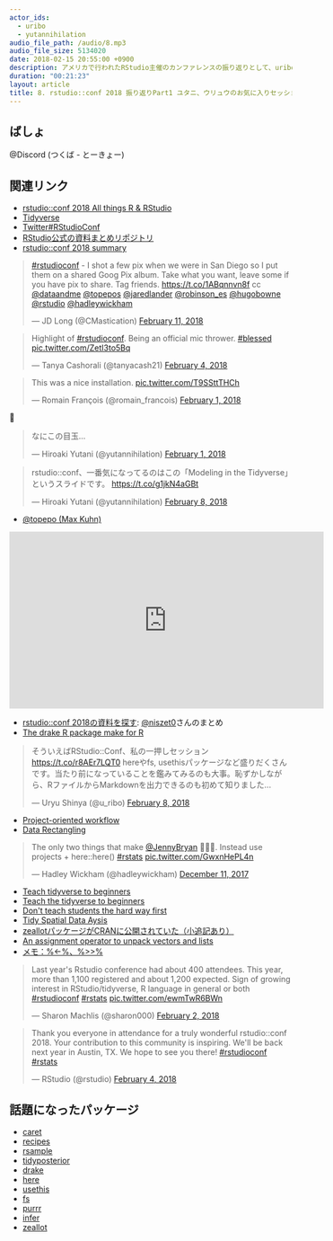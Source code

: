 ```yaml
---
actor_ids:
  - uribo
  - yutannihilation
audio_file_path: /audio/8.mp3
audio_file_size: 5134020
date: 2018-02-15 20:55:00 +0900
description: アメリカで行われたRStudio主催のカンファレンスの振り返りとして、uriboとyutannihilationが情報交換を行いました。
duration: "00:21:23"
layout: article
title: 8. rstudio::conf 2018 振り返りPart1 ユタニ、ウリュウのお気に入りセッション
---
```


## ばしょ

@Discord (つくば - とーきょー)

## 関連リンク

- [rstudio::conf 2018 All things R & RStudio](https://www.rstudio.com/conference/)
- [Tidyverse](https://www.tidyverse.org)
- [Twitter#RStudioConf](https://twitter.com/hashtag/RStudioConf?src=hash)
- [RStudio公式の資料まとめリポジトリ](https://github.com/rstudio/rstudio-conf/tree/master/2018)
- [rstudio::conf 2018 summary](https://paulvanderlaken.com/2018/02/08/rstudioconf-2018-summary/)

<blockquote class="twitter-tweet" data-lang="en"><p lang="en" dir="ltr"><a href="https://twitter.com/hashtag/rstudioconf?src=hash&amp;ref_src=twsrc%5Etfw">#rstudioconf</a> - I shot a few pix when we were in San Diego so I put them on a shared Goog Pix album. Take what you want, leave some if you have pix to share. Tag friends. <a href="https://t.co/1ABqnnvn8f">https://t.co/1ABqnnvn8f</a> cc <a href="https://twitter.com/dataandme?ref_src=twsrc%5Etfw">@dataandme</a> <a href="https://twitter.com/topepos?ref_src=twsrc%5Etfw">@topepos</a> <a href="https://twitter.com/jaredlander?ref_src=twsrc%5Etfw">@jaredlander</a> <a href="https://twitter.com/robinson_es?ref_src=twsrc%5Etfw">@robinson_es</a> <a href="https://twitter.com/hugobowne?ref_src=twsrc%5Etfw">@hugobowne</a> <a href="https://twitter.com/rstudio?ref_src=twsrc%5Etfw">@rstudio</a> <a href="https://twitter.com/hadleywickham?ref_src=twsrc%5Etfw">@hadleywickham</a></p>&mdash; JD Long (@CMastication) <a href="https://twitter.com/CMastication/status/962799853372833796?ref_src=twsrc%5Etfw">February 11, 2018</a></blockquote> <script async src="https://platform.twitter.com/widgets.js" charset="utf-8"></script>


<blockquote class="twitter-tweet" data-lang="en"><p lang="en" dir="ltr">Highlight of <a href="https://twitter.com/hashtag/rstudioconf?src=hash&amp;ref_src=twsrc%5Etfw">#rstudioconf</a>. Being an official mic thrower. <a href="https://twitter.com/hashtag/blessed?src=hash&amp;ref_src=twsrc%5Etfw">#blessed</a> <a href="https://t.co/ZetI3to5Bq">pic.twitter.com/ZetI3to5Bq</a></p>&mdash; Tanya Cashorali (@tanyacash21) <a href="https://twitter.com/tanyacash21/status/959980622474240005?ref_src=twsrc%5Etfw">February 4, 2018</a></blockquote> <script async src="https://platform.twitter.com/widgets.js" charset="utf-8"></script>

<blockquote class="twitter-tweet" data-lang="en"><p lang="en" dir="ltr">This was a nice installation. <a href="https://t.co/T9SSttTHCh">pic.twitter.com/T9SSttTHCh</a></p>&mdash; Romain François (@romain_francois) <a href="https://twitter.com/romain_francois/status/959179646154625024?ref_src=twsrc%5Etfw">February 1, 2018</a></blockquote> <script async src="https://platform.twitter.com/widgets.js" charset="utf-8"></script>

👀

<blockquote class="twitter-tweet" data-lang="en"><p lang="ja" dir="ltr">なにこの目玉...</p>&mdash; Hiroaki Yutani (@yutannihilation) <a href="https://twitter.com/yutannihilation/status/959193497843646464?ref_src=twsrc%5Etfw">February 1, 2018</a></blockquote> <script async src="https://platform.twitter.com/widgets.js" charset="utf-8"></script>


<blockquote class="twitter-tweet" data-lang="en"><p lang="ja" dir="ltr">rstudio::conf、一番気になってるのはこの「Modeling in the Tidyverse」というスライドです。 <a href="https://t.co/g1jkN4aGBt">https://t.co/g1jkN4aGBt</a></p>&mdash; Hiroaki Yutani (@yutannihilation) <a href="https://twitter.com/yutannihilation/status/961572930462261248?ref_src=twsrc%5Etfw">February 8, 2018</a></blockquote> <script async src="https://platform.twitter.com/widgets.js" charset="utf-8"></script>

- [@topepo (Max Kuhn)](https://github.com/topepo)

<iframe width="560" height="315" src="https://www.youtube.com/embed/atiYXm7JZv0" frameborder="0" allow="autoplay; encrypted-media" allowfullscreen></iframe>

- [rstudio::conf 2018の資料を探す](http://niszet.hatenablog.com/entry/2018/02/04/000000): [@niszet0](https://twitter.com/niszet0)さんのまとめ
- [The drake R package make for R](https://github.com/krlmlr/drake-pitch)

<blockquote class="twitter-tweet" data-lang="en"><p lang="ja" dir="ltr">そういえばRStudio::Conf、私の一押しセッション <a href="https://t.co/r8AEr7LQT0">https://t.co/r8AEr7LQT0</a> hereやfs, usethisパッケージなど盛りだくさんです。当たり前になっていることを鑑みてみるのも大事。恥ずかしながら、RファイルからMarkdownを出力できるのも初めて知りました...</p>&mdash; Uryu Shinya (@u_ribo) <a href="https://twitter.com/u_ribo/status/961584187055591425?ref_src=twsrc%5Etfw">February 8, 2018</a></blockquote> <script async src="https://platform.twitter.com/widgets.js" charset="utf-8"></script>

- [Project-oriented workflow](https://www.tidyverse.org/articles/2017/12/workflow-vs-script/)
- [Data Rectangling ](https://speakerdeck.com/jennybc/data-rectangling-1)

<blockquote class="twitter-tweet" data-lang="en"><p lang="en" dir="ltr">The only two things that make <a href="https://twitter.com/JennyBryan?ref_src=twsrc%5Etfw">@JennyBryan</a> 😤😠🤯. Instead use projects + here::here() <a href="https://twitter.com/hashtag/rstats?src=hash&amp;ref_src=twsrc%5Etfw">#rstats</a> <a href="https://t.co/GwxnHePL4n">pic.twitter.com/GwxnHePL4n</a></p>&mdash; Hadley Wickham (@hadleywickham) <a href="https://twitter.com/hadleywickham/status/940021008764846080?ref_src=twsrc%5Etfw">December 11, 2017</a></blockquote> <script async src="https://platform.twitter.com/widgets.js" charset="utf-8"></script>

- [Teach tidyverse to beginners](https://github.com/rstudio/rstudio-conf/blob/master/2018/TeachTidyverse-DavidRobinson/TeachTidyverse-DavidRobinson.pdf)
- [Teach the tidyverse to beginners](http://varianceexplained.org/r/teach-tidyverse/)
- [Don't teach students the hard way first](http://varianceexplained.org/r/teach-hard-way/)
 - [Tidy Spatial Data Aysis](https://edzer.github.io/rstudio_conf/#1)
- [zeallotパッケージがCRANに公開されていた（小追記あり）](http://niszet.hatenablog.com/entry/2018/02/03/195532)
- [An assignment operator to unpack vectors and lists](https://github.com/nteetor/presentations/tree/master/rstudio-conf-2018#readme)
- [メモ：%<-%、%>>%](http://notchained.hatenablog.com/entry/2017/08/07/213429)


<blockquote class="twitter-tweet" data-lang="en"><p lang="en" dir="ltr">Last year&#39;s Rstudio conference had about 400 attendees. This year, more than 1,100 registered and about 1,200 expected. Sign of growing interest in RStudio/tidyverse, R language in general or both <a href="https://twitter.com/hashtag/rstudioconf?src=hash&amp;ref_src=twsrc%5Etfw">#rstudioconf</a> <a href="https://twitter.com/hashtag/rstats?src=hash&amp;ref_src=twsrc%5Etfw">#rstats</a> <a href="https://t.co/ewmTwR6BWn">pic.twitter.com/ewmTwR6BWn</a></p>&mdash; Sharon Machlis (@sharon000) <a href="https://twitter.com/sharon000/status/959474531566931968?ref_src=twsrc%5Etfw">February 2, 2018</a></blockquote> <script async src="https://platform.twitter.com/widgets.js" charset="utf-8"></script>


<blockquote class="twitter-tweet" data-lang="en"><p lang="en" dir="ltr">Thank you everyone in attendance for a truly wonderful rstudio::conf 2018. Your contribution to this community is inspiring. We&#39;ll be back next year in Austin, TX. We hope to see you there! <a href="https://twitter.com/hashtag/rstudioconf?src=hash&amp;ref_src=twsrc%5Etfw">#rstudioconf</a> <a href="https://twitter.com/hashtag/rstats?src=hash&amp;ref_src=twsrc%5Etfw">#rstats</a></p>&mdash; RStudio (@rstudio) <a href="https://twitter.com/rstudio/status/959974228635209729?ref_src=twsrc%5Etfw">February 4, 2018</a></blockquote> <script async src="https://platform.twitter.com/widgets.js" charset="utf-8"></script>


## 話題になったパッケージ

- [caret](https://github.com/topepo/caret)
- [recipes](https://github.com/topepo/recipes)
- [rsample](https://github.com/topepo/rsample)
- [tidyposterior](https://github.com/topepo/tidyposterior)
- [drake](https://github.com/ropensci/drake)
- [here](https://krlmlr.github.io/here/)
- [usethis](https://github.com/r-lib/usethis)
- [fs](http://fs.r-lib.org)
- [purrr](http://purrr.tidyverse.org)
- [infer](https://github.com/andrewpbray/infer)
- [zeallot](https://github.com/nteetor/zeallot)

